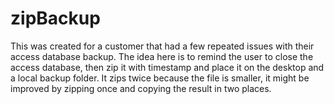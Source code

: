# zipBackup
 
This was created for a customer that had a few repeated issues with their access database backup.
The idea here is to remind the user to close the access database, then zip it with timestamp and place it on the desktop and a local backup folder.
It zips twice because the file is smaller, it might be improved by zipping once and copying the result in two places.